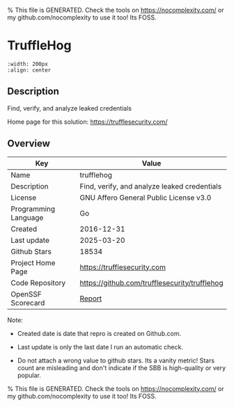 
% This file is GENERATED. Check the tools on https://nocomplexity.com/ or my github.com/nocomplexity to use it too! Its FOSS. 

# TruffleHog


```{image} https://camo.githubusercontent.com/67412223ce941f2c8ffb8ff9b101cc0258ce1b3e1b8a62beb2da4318163c61b1/68747470733a2f2f73746f726167652e676f6f676c65617069732e636f6d2f74727566666c65686f672d7374617469632d736f75726365732f706978656c5f7069672e706e67 
:width: 200px 
:align: center 
```

## Description 

Find, verify, and analyze leaked credentials 

Home page for this solution: https://trufflesecurity.com/ 

## Overview 

| Key | Value |
| --- | --- |
| Name | trufflehog |
| Description | Find, verify, and analyze leaked credentials |
| License | GNU Affero General Public License v3.0 |
| Programming Language | Go |
| Created | 2016-12-31 |
| Last update | 2025-03-20 |
| Github Stars | 18534 |
| Project Home Page | https://trufflesecurity.com |
| Code Repository | https://github.com/trufflesecurity/trufflehog |
| OpenSSF Scorecard | [Report](https://securityscorecards.dev/viewer/?uri=github.com/trufflesecurity/trufflehog) |

Note:
 - Created date is date that repro is created on Github.com. 

- Last update is only the last date I run an automatic check. 

- Do not attach a wrong value to github stars. Its a vanity metric! Stars count are misleading and 
don't indicate if the SBB is high-quality or very popular.

% This file is GENERATED. Check the tools on https://nocomplexity.com/ or my github.com/nocomplexity to use it too! Its FOSS. 

